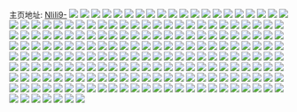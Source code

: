 主页地址: [NIiIi9-](https://weibo.com/u/5729691635) 
![](https://wx4.sinaimg.cn/mw2000/006fLcxdly1h9qjlfb3t8j32c0340u0x.jpg) 
![](https://wx4.sinaimg.cn/mw2000/006fLcxdly1h9qjknabgmj32c0340u15.jpg) 
![](https://wx4.sinaimg.cn/mw2000/006fLcxdly1h9qjktce4rj32c0340qvf.jpg) 
![](https://wx4.sinaimg.cn/mw2000/006fLcxdly1h9qjkvol26j32c0340qv6.jpg) 
![](https://wx4.sinaimg.cn/mw2000/006fLcxdly1h9qjk9ugjnj32c0340kjw.jpg) 
![](https://wx4.sinaimg.cn/mw2000/006fLcxdly1h9qjkj2669j317c0wi4qq.jpg) 
![](https://wx4.sinaimg.cn/mw2000/006fLcxdly1h9qjk5dm7pj33402c04r0.jpg) 
![](https://wx4.sinaimg.cn/mw2000/006fLcxdly1h9qjkfthluj32c0340u17.jpg) 
![](https://wx4.sinaimg.cn/mw2000/006fLcxdly1h9qjl31j80j33402c0b2i.jpg) 
![](https://wx4.sinaimg.cn/mw2000/006fLcxdly1h9qjl8mlu8j32c0340u17.jpg) 
![](https://wx4.sinaimg.cn/mw2000/006fLcxdly1h91gefq77uj30wi1yc7mf.jpg) 
![](https://wx4.sinaimg.cn/mw2000/006fLcxdly1h91geek4wnj33402c0u0x.jpg) 
![](https://wx4.sinaimg.cn/mw2000/006fLcxdly1h8r0hcxkpkj32dc35skjv.jpg) 
![](https://wx4.sinaimg.cn/mw2000/006fLcxdly1h8l8zqegdxj32c0340x6y.jpg) 
![](https://wx4.sinaimg.cn/mw2000/006fLcxdly1h8l905k656j32c0340b2j.jpg) 
![](https://wx4.sinaimg.cn/mw2000/006fLcxdly1h8g9hixzpuj3269269hdu.jpg) 
![](https://wx4.sinaimg.cn/mw2000/006fLcxdly1h7vsz3zoluj30u0140npd.jpg) 
![](https://wx4.sinaimg.cn/mw2000/006fLcxdly1h7vsz7pis3j327g2xyhdu.jpg) 
![](https://wx4.sinaimg.cn/mw2000/006fLcxdly1h7vszap8yuj33402c0u0y.jpg) 
![](https://wx4.sinaimg.cn/mw2000/006fLcxdly1h7vsyz6f6mj32c0340qvg.jpg) 
![](https://wx4.sinaimg.cn/mw2000/006fLcxdly1h7q0vn2vtuj33402c0e81.jpg) 
![](https://wx4.sinaimg.cn/mw2000/006fLcxdly1h71m6bbt8lj33402c0x6x.jpg) 
![](https://wx4.sinaimg.cn/mw2000/006fLcxdly1h71m5n6z5oj33402c0x6w.jpg) 
![](https://wx4.sinaimg.cn/mw2000/006fLcxdly1h6lcwo9xemj30t112q4it.jpg) 
![](https://wx4.sinaimg.cn/mw2000/006fLcxdly1h6lcwqfhl5j315o1ask3c.jpg) 
![](https://wx4.sinaimg.cn/mw2000/006fLcxdly1h5s66oinwbj33402c0b2i.jpg) 
![](https://wx4.sinaimg.cn/mw2000/006fLcxdgy1h5pltz5jmkj33402c0e82.jpg) 
![](https://wx4.sinaimg.cn/mw2000/006fLcxdgy1h5plu1cfstj33402c0hah.jpg) 
![](https://wx4.sinaimg.cn/mw2000/006fLcxdly1h4mtsmvnerj31dr1ucx6p.jpg) 
![](https://wx4.sinaimg.cn/mw2000/006fLcxdly1h4mtsl7us5j31kk23fhdu.jpg) 
![](https://wx4.sinaimg.cn/mw2000/006fLcxdly1h4lqjkmxflj33402bzu0y.jpg) 
![](https://wx4.sinaimg.cn/mw2000/006fLcxdly1h3oacbd8i1j30my0ygwhr.jpg) 
![](https://wx4.sinaimg.cn/mw2000/006fLcxdly1h38cdokc16j32c02c0b2a.jpg) 
![](https://wx4.sinaimg.cn/mw2000/006fLcxdly1h2cshffpzhj30tf16ch0g.jpg) 
![](https://wx4.sinaimg.cn/mw2000/006fLcxdly1h22ki4q6vvj317c0wiwt9.jpg) 
![](https://wx4.sinaimg.cn/mw2000/006fLcxdly1h22ki1gobzj32c027sb2b.jpg) 
![](https://wx4.sinaimg.cn/mw2000/006fLcxdly1h1g8nrehtoj30wi17ck6o.jpg) 
![](https://wx4.sinaimg.cn/mw2000/006fLcxdly1h0gq0e1s50j30u01sywhk.jpg) 
![](https://wx4.sinaimg.cn/mw2000/006fLcxdly1gzxtp438iqj30wi17ck46.jpg) 
![](https://wx4.sinaimg.cn/mw2000/006fLcxdly1gzxtp2e8xxj3340340e8b.jpg) 
![](https://wx4.sinaimg.cn/mw2000/006fLcxdly1gzxtpp5ojwj334033onpl.jpg) 
![](https://wx4.sinaimg.cn/mw2000/006fLcxdly1gzq5g7empqj30u0140tdz.jpg) 
![](https://wx4.sinaimg.cn/mw2000/006fLcxdly1gzq5g74x6aj30u0140djc.jpg) 
![](https://wx4.sinaimg.cn/mw2000/006fLcxdly1gzmpe1hiypj30sa12bwi9.jpg) 
![](https://wx4.sinaimg.cn/mw2000/006fLcxdly1gyi4s6jk4bj317c0wiqh6.jpg) 
![](https://wx4.sinaimg.cn/mw2000/006fLcxdly1gyi4s3yofuj33402c04qr.jpg) 
![](https://wx4.sinaimg.cn/mw2000/006fLcxdly1gyi4s7y78pj331429t7wi.jpg) 
![](https://wx4.sinaimg.cn/mw2000/006fLcxdly1gyi4s5pqxgj33401r0u0x.jpg) 
![](https://wx4.sinaimg.cn/mw2000/006fLcxdly1gydanl45fej317c0wiqld.jpg) 
![](https://wx4.sinaimg.cn/mw2000/006fLcxdly1gydati18avj313u0tu1cl.jpg) 
![](https://wx4.sinaimg.cn/mw2000/006fLcxdly1gydapg6sc5j313u0tu0zh.jpg) 
![](https://wx4.sinaimg.cn/mw2000/006fLcxdly1gydarqhjijj313u0tudvf.jpg) 
![](https://wx4.sinaimg.cn/mw2000/006fLcxdly1gxqezgapl6j317c0wi19d.jpg) 
![](https://wx4.sinaimg.cn/mw2000/006fLcxdly1gxqf0q5tnmj317c0wine1.jpg) 
![](https://wx4.sinaimg.cn/mw2000/006fLcxdly1gwh39egnoaj32801o0u0x.jpg) 
![](https://wx4.sinaimg.cn/mw2000/006fLcxdly1gwh39ieycvj33402c0u0z.jpg) 
![](https://wx4.sinaimg.cn/mw2000/006fLcxdly1gwh39k3999j30wh1j11fz.jpg) 
![](https://wx4.sinaimg.cn/mw2000/006fLcxdly1gwg9ok1m2tj33402c0npf.jpg) 
![](https://wx4.sinaimg.cn/mw2000/006fLcxdly1gwg9onemt9j33402c07wk.jpg) 
![](https://wx4.sinaimg.cn/mw2000/006fLcxdly1gv3lmjw5zqj616o1kwhdt02.jpg) 
![](https://wx4.sinaimg.cn/mw2000/006fLcxdly1gv3lmlh41tj316o1kwe81.jpg) 
![](https://wx4.sinaimg.cn/mw2000/006fLcxdly1gv0wrjt3vlj63402c0npi02.jpg) 
![](https://wx4.sinaimg.cn/mw2000/006fLcxdly1gv0wro9fjnj63402c0qv802.jpg) 
![](https://wx4.sinaimg.cn/mw2000/006fLcxdly1gujxo8jo9ej60tk14743602.jpg) 
![](https://wx4.sinaimg.cn/mw2000/006fLcxdly1gu4yezybj4j61o0280hdt02.jpg) 
![](https://wx4.sinaimg.cn/mw2000/006fLcxdly1gu4yf0taa6j61o0280hdt02.jpg) 
![](https://wx4.sinaimg.cn/mw2000/006fLcxdly1gtvvan1snaj63402c0npe02.jpg) 
![](https://wx4.sinaimg.cn/mw2000/006fLcxdly1gtvvaomf0hj63402c0e8202.jpg) 
![](https://wx4.sinaimg.cn/mw2000/006fLcxdly1gtvvaqxwflj63402c0nph02.jpg) 
![](https://wx4.sinaimg.cn/mw2000/006fLcxdly1gtvvatmrfbj63402c0npg02.jpg) 
![](https://wx4.sinaimg.cn/mw2000/006fLcxdly1gtvvawf6vij63402c0e8402.jpg) 
![](https://wx4.sinaimg.cn/mw2000/006fLcxdly1gtvvaylvt7j63402c07wk02.jpg) 
![](https://wx4.sinaimg.cn/mw2000/006fLcxdly1gtvvb0lilvj63402c0b2d02.jpg) 
![](https://wx4.sinaimg.cn/mw2000/006fLcxdly1gtvvb3gw9gj63402c0e8502.jpg) 
![](https://wx4.sinaimg.cn/mw2000/006fLcxdly1gtvvb6pdoyj63402c0kjq02.jpg) 
![](https://wx4.sinaimg.cn/mw2000/006fLcxdly1gt6cx7rahgj31o01o0npd.jpg) 
![](https://wx4.sinaimg.cn/mw2000/006fLcxdly1gt6cx5xf4kj31o01o0b29.jpg) 
![](https://wx4.sinaimg.cn/mw2000/006fLcxdly1gt6crs7l6ij62801o0hdt02.jpg) 
![](https://wx4.sinaimg.cn/mw2000/006fLcxdly1gt6crv4qu0j32801o0hdt.jpg) 
![](https://wx4.sinaimg.cn/mw2000/006fLcxdly1gt6crw922ij32801o07wh.jpg) 
![](https://wx4.sinaimg.cn/mw2000/006fLcxdly1gt6crxgzdfj32801o0b29.jpg) 
![](https://wx4.sinaimg.cn/mw2000/006fLcxdly1gt41ia9xwbj32801o07wi.jpg) 
![](https://wx4.sinaimg.cn/mw2000/006fLcxdly1gt41i8xyn6j32801o0qv5.jpg) 
![](https://wx4.sinaimg.cn/mw2000/006fLcxdly1gsouewsfvjj33402c0b2b.jpg) 
![](https://wx4.sinaimg.cn/mw2000/006fLcxdly1gshhdbobevj30go0eiagp.jpg) 
![](https://wx4.sinaimg.cn/mw2000/006fLcxdly1grzl6ui45jj32801o0u0x.jpg) 
![](https://wx4.sinaimg.cn/mw2000/006fLcxdly1gryc1mv5mlj33402c0hdu.jpg) 
![](https://wx4.sinaimg.cn/mw2000/006fLcxdly1gpiae1u3tdj32801o0u0x.jpg) 
![](https://wx4.sinaimg.cn/mw2000/006fLcxdly1gnz1as5mxxj30rx0d8n2s.jpg) 
![](https://wx4.sinaimg.cn/mw2000/006fLcxdly1gnz1b3ot2qj30yi0gt78t.jpg) 
![](https://wx4.sinaimg.cn/mw2000/006fLcxdly1gmqmisf2knj33402c07wi.jpg) 
![](https://wx4.sinaimg.cn/mw2000/006fLcxdly1gmdbw3k608j33402c0npd.jpg) 
![](https://wx4.sinaimg.cn/mw2000/006fLcxdly1gmdbw081fmj33402c01kx.jpg) 
![](https://wx4.sinaimg.cn/mw2000/006fLcxdly1gm0i723ld7j32801o04qq.jpg) 
![](https://wx4.sinaimg.cn/mw2000/006fLcxdly1gm0i737hbcj32801o0qv5.jpg) 
![](https://wx4.sinaimg.cn/mw2000/006fLcxdly1gltjn1x43pj31o0280e82.jpg) 
![](https://wx4.sinaimg.cn/mw2000/006fLcxdly1gltjn38p64j31o02807wi.jpg) 
![](https://wx4.sinaimg.cn/mw2000/006fLcxdly1gltjn4uc7aj31o0280e82.jpg) 
![](https://wx4.sinaimg.cn/mw2000/006fLcxdly1gltjn5vog3j32801o0b2a.jpg) 
![](https://wx4.sinaimg.cn/mw2000/006fLcxdly1gl8ounnwvfj32801o0e81.jpg) 
![](https://wx4.sinaimg.cn/mw2000/006fLcxdly1gl8ouop6tbj33402c07wi.jpg) 
![](https://wx4.sinaimg.cn/mw2000/006fLcxdly1gjy7bo0apgj32801o0hdu.jpg) 
![](https://wx4.sinaimg.cn/mw2000/006fLcxdly1gjy7bzs20oj32801o0b2a.jpg) 
![](https://wx4.sinaimg.cn/mw2000/006fLcxdly1gjy7cc2jvej32801o04qq.jpg) 
![](https://wx4.sinaimg.cn/mw2000/006fLcxdly1gj7tiwf6ptj32c0340qv5.jpg) 
![](https://wx4.sinaimg.cn/mw2000/006fLcxdly1gh7qnxb9q7j30tz0qbq9f.jpg) 
![](https://wx4.sinaimg.cn/mw2000/006fLcxdly1gg4rbgzrmhj316o1kwax5.jpg) 
![](https://wx4.sinaimg.cn/mw2000/006fLcxdly1gg4rbg8qdcj31kw16o7wh.jpg) 
![](https://wx4.sinaimg.cn/mw2000/006fLcxdly1gfz6z5wzcsj33402c07wc.jpg) 
![](https://wx4.sinaimg.cn/mw2000/006fLcxdly1gezlbzugulj33402c07wh.jpg) 
![](https://wx4.sinaimg.cn/mw2000/006fLcxdly1gezlc4y0fgj32172pmkjn.jpg) 
![](https://wx4.sinaimg.cn/mw2000/006fLcxdly1gewfcnzln8j316o1kw4o7.jpg) 
![](https://wx4.sinaimg.cn/mw2000/006fLcxdly1gewfcn4pl2j316o1kw7wh.jpg) 
![](https://wx4.sinaimg.cn/mw2000/006fLcxdly1gewfcp4u58j316o1kwaw9.jpg) 
![](https://wx4.sinaimg.cn/mw2000/006fLcxdly1geb26salnkj31kw16ob29.jpg) 
![](https://wx4.sinaimg.cn/mw2000/006fLcxdly1geb26ofi0rj31kw16onpd.jpg) 
![](https://wx4.sinaimg.cn/mw2000/006fLcxdly1ge45uqqwfvj315m1jh4ey.jpg) 
![](https://wx4.sinaimg.cn/mw2000/006fLcxdly1ge4667dbeyj314e1hvtov.jpg) 
![](https://wx4.sinaimg.cn/mw2000/006fLcxdgy1gdurowcsr5j31ku16oe81.jpg) 
![](https://wx4.sinaimg.cn/mw2000/006fLcxdly1gdq9uw9lwaj30yi22ogwq.jpg) 
![](https://wx4.sinaimg.cn/mw2000/006fLcxdly1gdq9uvwmc3j30yi22o7fk.jpg) 
![](https://wx4.sinaimg.cn/mw2000/006fLcxdly1gd2sjcsh37j32c0340x6p.jpg) 
![](https://wx4.sinaimg.cn/mw2000/006fLcxdly1gd2sj9vv9ij33402c0hdt.jpg) 
![](https://wx4.sinaimg.cn/mw2000/006fLcxdly1gd2sj3qqv7j33402c0kjl.jpg) 
![](https://wx4.sinaimg.cn/mw2000/006fLcxdly1gd2siusyarj33402c0u0x.jpg) 
![](https://wx4.sinaimg.cn/mw2000/006fLcxdly1gd2siy0ou5j33402c0x6p.jpg) 
![](https://wx4.sinaimg.cn/mw2000/006fLcxdly1gd2sj19cpvj33402c0kjl.jpg) 
![](https://wx4.sinaimg.cn/mw2000/006fLcxdly1gd2sj6okbkj33402c0hdt.jpg) 
![](https://wx4.sinaimg.cn/mw2000/006fLcxdly1gd2sirpg3gj33402c0hdt.jpg) 
![](https://wx4.sinaimg.cn/mw2000/006fLcxdly1gd2sjewb7bj33402c0hdt.jpg) 
![](https://wx4.sinaimg.cn/mw2000/006fLcxdly1gblgif3lixj31a80yok9n.jpg) 
![](https://wx4.sinaimg.cn/mw2000/006fLcxdly1gbln2i9cfej31a80yox13.jpg) 
![](https://wx4.sinaimg.cn/mw2000/006fLcxdly1gb25k4e2m0j33402c07wi.jpg) 
![](https://wx4.sinaimg.cn/mw2000/006fLcxdly1g90x71h1n8j30yi0je0zu.jpg) 
![](https://wx4.sinaimg.cn/mw2000/006fLcxdly1g90x71tea9j30yi0j67at.jpg) 
![](https://wx4.sinaimg.cn/mw2000/006fLcxdly1g90x72wcadj32sy23oqv6.jpg) 
![](https://wx4.sinaimg.cn/mw2000/006fLcxdly1g90x74rnr2j33402c07wi.jpg) 
![](https://wx4.sinaimg.cn/mw2000/006fLcxdly1g90x77a5zqj33402c0npd.jpg) 
![](https://wx4.sinaimg.cn/mw2000/006fLcxdly1g90x7aj8gbj33402c0qv5.jpg) 
![](https://wx4.sinaimg.cn/mw2000/006fLcxdly1g8pbx7v604j33402c04qp.jpg) 
![](https://wx4.sinaimg.cn/mw2000/006fLcxdly1g8pbxarhzej33402c0hdt.jpg) 
![](https://wx4.sinaimg.cn/mw2000/006fLcxdly1g8pbxilo51j33402c01kx.jpg) 
![](https://wx4.sinaimg.cn/mw2000/006fLcxdly1g8pbxe0z4wj33402c0hdt.jpg) 
![](https://wx4.sinaimg.cn/mw2000/006fLcxdly1g8pbx5uz5nj30yi0y1jws.jpg) 
![](https://wx4.sinaimg.cn/mw2000/006fLcxdly1g8pbyeogglj33402c0e81.jpg) 
![](https://wx4.sinaimg.cn/mw2000/006fLcxdly1g8hh5z7yiij316o1kwhdt.jpg) 
![](https://wx4.sinaimg.cn/mw2000/006fLcxdly1g7oi8m14pdj30yi1a0alu.jpg) 
![](https://wx4.sinaimg.cn/mw2000/006fLcxdly1g7oi8l7xhtj31a00yi7gf.jpg) 
![](https://wx4.sinaimg.cn/mw2000/006fLcxdly1g7oi8mwhqmj30yi1a0n8x.jpg) 
![](https://wx4.sinaimg.cn/mw2000/006fLcxdly1g7oi8ngxccj31a00yi4a5.jpg) 
![](https://wx4.sinaimg.cn/mw2000/006fLcxdgy1g7g5dgm5e6j3240240hd7.jpg) 
![](https://wx4.sinaimg.cn/mw2000/006fLcxdgy1g7g5dav0xaj3240240kjl.jpg) 
![](https://wx4.sinaimg.cn/mw2000/006fLcxdly1g79s9gn8pxj326i26iu0z.jpg) 
![](https://wx4.sinaimg.cn/mw2000/006fLcxdly1g6y66oszzcj33402c0qv8.jpg) 
![](https://wx4.sinaimg.cn/mw2000/006fLcxdly1g6y66rzhquj33402c0qv8.jpg) 
![](https://wx4.sinaimg.cn/mw2000/006fLcxdly1g6y66zb8noj33402c0u11.jpg) 
![](https://wx4.sinaimg.cn/mw2000/006fLcxdly1g6y6702a1aj30s00qtq9q.jpg) 
![](https://wx4.sinaimg.cn/mw2000/006fLcxdly1g631tfg3fyj31a80yone5.jpg) 
![](https://wx4.sinaimg.cn/mw2000/006fLcxdly1g4pi8ty8hbj31o02804qq.jpg) 
![](https://wx4.sinaimg.cn/mw2000/006fLcxdly1g4pi8zrbkqj31o0280hdu.jpg) 
![](https://wx4.sinaimg.cn/mw2000/006fLcxdly1g4biufarbqj32c03401ky.jpg) 
![](https://wx4.sinaimg.cn/mw2000/006fLcxdly1g3eoig9yx7j33402bxkjl.jpg) 
![](https://wx4.sinaimg.cn/mw2000/006fLcxdly1g38sfeol95j31kw16r4qp.jpg) 
![](https://wx4.sinaimg.cn/mw2000/006fLcxdly1g2lzphab46j33402bx4qq.jpg) 
![](https://wx4.sinaimg.cn/mw2000/006fLcxdly1g2imdzabp3j33402bx7wi.jpg) 
![](https://wx4.sinaimg.cn/mw2000/006fLcxdly1g1fdz4tl7xj30hs0hsju3.jpg) 
![](https://wx4.sinaimg.cn/mw2000/006fLcxdly1g1fe1sdfajj30qo0qo1kx.jpg) 
![](https://wx4.sinaimg.cn/mw2000/006fLcxdly1g1fe13c521j30qo0qohdt.jpg) 
![](https://wx4.sinaimg.cn/mw2000/006fLcxdly1g1fe0vlhfkj30qo0qob29.jpg) 
![](https://wx4.sinaimg.cn/mw2000/006fLcxdly1g0iytx2ffpj31o01o07wh.jpg) 
![](https://wx4.sinaimg.cn/mw2000/006fLcxdly1g0iyt5ww31j31o01o01gz.jpg) 
![](https://wx4.sinaimg.cn/mw2000/006fLcxdly1g0iyyknmuaj31o01o07wh.jpg) 
![](https://wx4.sinaimg.cn/mw2000/006fLcxdly1g0iyx0s6lzj31o01o0b29.jpg) 
![](https://wx4.sinaimg.cn/mw2000/006fLcxdly1g0iyzw7ya2j31kw1kwkjl.jpg) 
![](https://wx4.sinaimg.cn/mw2000/006fLcxdly1g0iyxfveztj31o01o0e81.jpg) 
![](https://wx4.sinaimg.cn/mw2000/006fLcxdly1g0iytiyhv8j31o01o07wh.jpg) 
![](https://wx4.sinaimg.cn/mw2000/006fLcxdly1g0iyz6p593j31o01o0hc8.jpg) 
![](https://wx4.sinaimg.cn/mw2000/006fLcxdly1g0iyyvou2sj31o01o01kx.jpg) 
![](https://wx4.sinaimg.cn/mw2000/006fLcxdly1g0aqin5785j33402c0u03.jpg) 
![](https://wx4.sinaimg.cn/mw2000/006fLcxdly1fyjkmy1mqzj32c02c0u0x.jpg) 
![](https://wx4.sinaimg.cn/mw2000/006fLcxdly1fyjkmtqhihj31o01o01kx.jpg) 
![](https://wx4.sinaimg.cn/mw2000/006fLcxdly1fyjkn65ssqj31120kukjn.jpg) 
![](https://wx4.sinaimg.cn/mw2000/006fLcxdly1fyjkn6j03nj30cp0cjgmh.jpg) 
![](https://wx4.sinaimg.cn/mw2000/006fLcxdly1fwfm1ethu3j32io1w0kjl.jpg) 
![](https://wx4.sinaimg.cn/mw2000/006fLcxdgy1fvs15mwkwsj33402bx4qr.jpg) 
![](https://wx4.sinaimg.cn/mw2000/006fLcxdgy1fvs15pmcpaj30vl0hsjzj.jpg) 
![](https://wx4.sinaimg.cn/mw2000/006fLcxdgy1fvs15qd0kdj33402bxb2a.jpg) 
![](https://wx4.sinaimg.cn/mw2000/006fLcxdgy1fvs15r1q6wj31jj15m7ia.jpg) 
![](https://wx4.sinaimg.cn/mw2000/006fLcxdgy1fvs15slkf3j33402bx1kz.jpg) 
![](https://wx4.sinaimg.cn/mw2000/006fLcxdgy1fvs15t9m92j31jk15o1di.jpg) 
![](https://wx4.sinaimg.cn/mw2000/006fLcxdgy1fvs15u6cqrj33402bxu0y.jpg) 
![](https://wx4.sinaimg.cn/mw2000/006fLcxdgy1fvs15updo4j30vi0hsdkw.jpg) 
![](https://wx4.sinaimg.cn/mw2000/006fLcxdgy1fvs15m55hdj30ku0bhtcm.jpg) 
![](https://wx4.sinaimg.cn/mw2000/006fLcxdgy1fvqq0bikq9j33402bxhdu.jpg) 
![](https://wx4.sinaimg.cn/mw2000/006fLcxdgy1fvqq0euq84j31jk15oe6z.jpg) 
![](https://wx4.sinaimg.cn/mw2000/006fLcxdgy1fvqq0u5cehj33402bxnpe.jpg) 
![](https://wx4.sinaimg.cn/mw2000/006fLcxdgy1fvqq1978cwj33402bxqv6.jpg) 
![](https://wx4.sinaimg.cn/mw2000/006fLcxdly1fv4pj5zxbjj31hc0ts46z.jpg) 
![](https://wx4.sinaimg.cn/mw2000/006fLcxdly1fss92ed5k4j30ku0kugwj.jpg) 
![](https://wx4.sinaimg.cn/mw2000/006fLcxdly1fss92g357tj31sg28ke81.jpg) 
![](https://wx4.sinaimg.cn/mw2000/006fLcxdly1frdkcuijgzj30ku0kujtu.jpg) 
![](https://wx4.sinaimg.cn/mw2000/006fLcxdly1frdkcv1xypj30ku0kudi5.jpg) 
